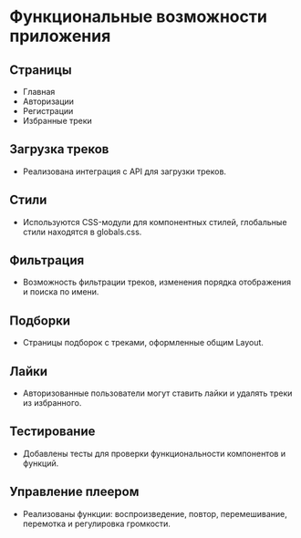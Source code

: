 # Функциональные возможности приложения

## Страницы
- Главная
- Авторизации
- Регистрации
- Избранные треки

## Загрузка треков
- Реализована интеграция с API для загрузки треков.

## Стили
- Используются CSS-модули для компонентных стилей, глобальные стили находятся в globals.css.

## Фильтрация
- Возможность фильтрации треков, изменения порядка отображения и поиска по имени.

## Подборки
- Страницы подборок с треками, оформленные общим Layout.

## Лайки
- Авторизованные пользователи могут ставить лайки и удалять треки из избранного.

## Тестирование
- Добавлены тесты для проверки функциональности компонентов и функций.

## Управление плеером
- Реализованы функции: воспроизведение, повтор, перемешивание, перемотка и регулировка громкости.